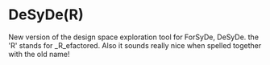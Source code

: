 # DeSyDe(R)

New version of the design space exploration tool for ForSyDe, DeSyDe. the 'R' stands for _R_efactored. Also it sounds really
nice when spelled together with the old name!

